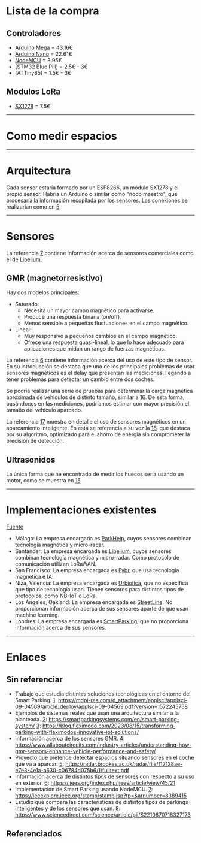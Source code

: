 # Lista de la compra
## Controladores
- [Arduino Mega][1] = 43.16€
- [Arduino Nano][2] = 22.61€
- [NodeMCU][3] = 3.95€
- [STM32 Blue Pill] = 2.5€ - 3€
- [ATTiny85] = 1.5€ - 3€

## Modulos LoRa
- [SX1278][4] = 7.5€

---

# Como medir espacios


---

# Arquitectura
Cada sensor estaría formado por un ESP8266, un módulo SX1278 y el propio sensor. Habría un Arduino o similar como "nodo maestro", que procesaría la información recopilada por los sensores. Las conexiones se realizarían como en [5][5].

---

# Sensores
La referencia [7][7] contiene información acerca de sensores comerciales como el de [Libelium][10].

## GMR (magnetorresistivo)
Hay dos modelos principales:
- Saturado:
    - Necesita un mayor campo magnético para activarse.
    - Produce una respuesta binaria (on/off).
    - Menos sensible a pequeñas fluctuaciones en el campo magnético.
- Lineal:
    - Muy responsivo a pequeños cambios en el campo magnético.
    - Ofrece una respuesta quasi-lineal, lo que lo hace adecuado para aplicaciones que midan un rango de fuerzas magnéticas.

La referencia [6][6] contiene información acerca del uso de este tipo de sensor. En su introducción se destaca que uno de los principales problemas de usar sensores magnéticos es el delay que presentan las mediciones, llegando a tener problemas para detectar un cambio entre dos coches.

Se podría realizar una serie de pruebas para determinar la carga magnética aproximada de vehiculos de distinto tamaño, similar a [16][16]. De esta forma, basándonos en las mediciones, podríamos estimar con mayor precisión el tamaño del vehículo aparcado.

La referencia [17][17] muestra en detalle el uso de sensores magnéticos en un aparcamiento inteligente. En esta se referencia a su vez la [18][18], que destaca por su algoritmo, optimizado para el ahorro de energía sin comprometer la precisión de detección.

## Ultrasonidos

La única forma que he encontrado de medir los huecos sería usando un motor, como se muestra en [15][15]

---

# Implementaciones existentes
[Fuente][8]

- Málaga: La empresa encargada es [ParkHelp][9], cuyos sensores combinan tecnología magnética y micro-radar.
- Santander: La empresa encargada es [Libelium][10], cuyos sensores combinan tecnología magnética y micro-radar. Como protocolo de comunicación utilizan LoRaWAN.
- San Francisco: La empresa encargada es [Fybr][11], que usa tecnología magnética e IA.
- Niza, Valencia: La empresa encargada es [Urbiotica][12], que no especifica que tipo de tecnología usan. Tienen sensores para distintos tipos de protocolos, como NB-IoT o LoRa.
- Los Ángeles, Oakland: La empresa encargada es [StreetLine][13]. No proporcionan información acerca de sus sensores aparte de que usan machine learning.
- Londres: La empresa encargada es [SmartParking][14], que no proporciona información acerca de sus sensores.

---

# Enlaces
## Sin referenciar
- Trabajo que estudia distintas soluciones tecnológicas en el entorno del Smart Parking.
    [1]: <https://mdpi-res.com/d_attachment/applsci/applsci-09-04569/article_deploy/applsci-09-04569.pdf?version=1572245758>
- Ejemplos de sistemas reales que usan una arquitectura similar a la planteada.
    [2]: <https://smartparkingsystems.com/en/smart-parking-system/>
    [3]: <https://blog.fleximodo.com/2023/08/15/transforming-parking-with-fleximodos-innovative-iot-solutions/>
- Información acerca de los sensores GMR.
    [4]: <https://www.allaboutcircuits.com/industry-articles/understanding-how-gmr-sensors-enhance-vehicle-performance-and-safety/>
- Proyecto que pretende detectar espacios situando sensores en el coche que va a aparcar.
    [5]: <https://radar.brookes.ac.uk/radar/file/f12128ae-e7e3-4e1a-a630-c06784d075b6/1/fulltext.pdf>
- Información acerca de distintos tipos de sensores con respecto a su uso en exterior.
    [6]: <https://ijees.org/index.php/ijees/article/view/45/21>
- Implementación de Smart Parking usando NodeMCU.
   [7]: <https://ieeexplore.ieee.org/stamp/stamp.jsp?tp=&arnumber=8389415>
- Estudio que compara las características de distintos tipos de parkings inteligentes y de los sensores que usan.
    [8]: <https://www.sciencedirect.com/science/article/pii/S2210670718327173>

## Referenciados
[1]: <https://store.arduino.cc/en-es/products/arduino-mega-2560-rev3>
[2]: <https://store.arduino.cc/en-es/products/arduino-nano>
[3]: <https://tienda.bricogeek.com/wifi/1033-nodemcu-v3-wifi-esp8266-ch340.html>
[4]: <https://www.amazon.es/s?k=SX1278+lora>
[5]: <https://how2electronics.com/lora-sx1278-esp8266-transmitter-receiver/>
[6]: <https://ieeexplore.ieee.org/stamp/stamp.jsp?tp=&arnumber=6301241>
[7]: <https://www.sciencedirect.com/science/article/pii/S0959652620312282> 
[8]: <https://link.springer.com/content/pdf/10.1007/978-3-319-59513-9.pdf>
[9]: <https://www.parkhelp.com/>
[10]: <https://www.libelium.com/>
[11]: <https://www.fybr.com/>
[12]: <https://urbiotica.com/>
[13]: <https://www.streetline.com/>
[14]: <https://www.smartparking.com/uk>
[15]: <https://ieeexplore.ieee.org/stamp/stamp.jsp?tp=&arnumber=8658900>
[16]: <https://journals.sagepub.com/doi/pdf/10.1177/0361198105191700119?download=true>
[17]: <https://journals.sagepub.com/doi/pdf/10.1155/2015/361242?download=true>
[18]: <https://journals.sagepub.com/doi/pdf/10.1155/2013/107975?download=true>
[19]: <https://ieeexplore.ieee.org/stamp/stamp.jsp?tp=&arnumber=6650185>

